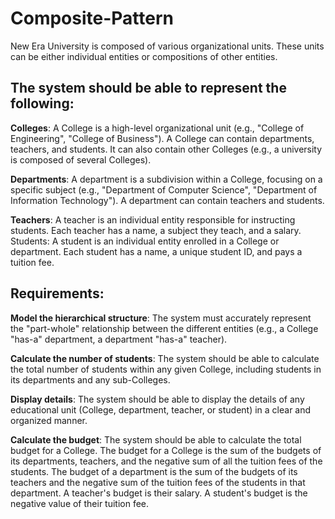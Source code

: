 # Composite-Pattern
New Era University is composed of various organizational units. These units can be either individual entities or compositions of other entities. 

## The system should be able to represent the following:
**Colleges**: A College is a high-level organizational unit (e.g., "College of Engineering", "College of Business"). A College can contain departments, teachers, and students. It can also contain other Colleges (e.g., a university is composed of several Colleges).

**Departments**: A department is a subdivision within a College, focusing on a specific subject (e.g., "Department of Computer Science", "Department of Information Technology"). A department can contain teachers and students.

**Teachers**: A teacher is an individual entity responsible for instructing students. Each teacher has a name, a subject they teach, and a salary.
Students: A student is an individual entity enrolled in a College or department. Each student has a name, a unique student ID, and pays a tuition fee.

## Requirements:
**Model the hierarchical structure**: The system must accurately represent the "part-whole" relationship between the different entities (e.g., a College "has-a" department, a department "has-a" teacher).

**Calculate the number of students**: The system should be able to calculate the total number of students within any given College, including students in its departments and any sub-Colleges.

**Display details**: The system should be able to display the details of any educational unit (College, department, teacher, or student) in a clear and organized manner.

**Calculate the budget**: The system should be able to calculate the total budget for a College. The budget for a College is the sum of the budgets of its departments, teachers, and the negative sum of all the tuition fees of the students. The budget of a department is the sum of the budgets of its teachers and the negative sum of the tuition fees of the students in that department. A teacher's budget is their salary. A student's budget is the negative value of their tuition fee.